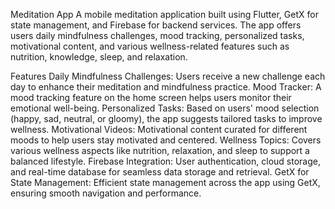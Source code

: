 Meditation App
A mobile meditation application built using Flutter, GetX for state management, and Firebase for backend services. The app offers users daily mindfulness challenges, mood tracking, personalized tasks, motivational content, and various wellness-related features such as nutrition, knowledge, sleep, and relaxation.

Features
Daily Mindfulness Challenges: Users receive a new challenge each day to enhance their meditation and mindfulness practice.
Mood Tracker: A mood tracking feature on the home screen helps users monitor their emotional well-being.
Personalized Tasks: Based on users' mood selection (happy, sad, neutral, or gloomy), the app suggests tailored tasks to improve wellness.
Motivational Videos: Motivational content curated for different moods to help users stay motivated and centered.
Wellness Topics: Covers various wellness aspects like nutrition, relaxation, and sleep to support a balanced lifestyle.
Firebase Integration: User authentication, cloud storage, and real-time database for seamless data storage and retrieval.
GetX for State Management: Efficient state management across the app using GetX, ensuring smooth navigation and performance.
